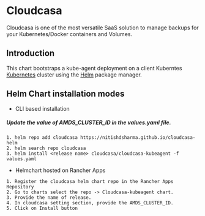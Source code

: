 # Cloudcasa
Cloudcasa is one of the most versatile SaaS solution to manage backups for your Kubernetes/Docker containers and Volumes.

## Introduction

This chart bootstraps a kube-agent deployment on a client Kuberntes [Kubernetes](http://kubernetes.io) cluster using the [Helm](https://helm.sh) package manager.

## Helm Chart installation modes

- CLI based installation
##### Update the value of AMDS_CLUSTER_ID in the values.yaml file.

```
1. helm repo add cloudcasa https://nitishdsharma.github.io/cloudcasa-helm
2. helm search repo cloudcasa
3. helm install <release name> cloudcasa/cloudcasa-kubeagent -f values.yaml
```
- Helmchart hosted on Rancher Apps

```
1. Register the cloudcasa helm chart repo in the Rancher Apps Repository
2. Go to charts select the repo -> Cloudcasa-kubeagent chart.
3. Provide the name of release.
4. In cloudcasa setting section, provide the AMDS_CLUSTER_ID.
5. Click on Install button
```

